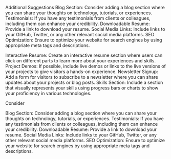 Additional Suggestions
Blog Section: Consider adding a blog section where you can share your thoughts on technology, tutorials, or experiences.
Testimonials: If you have any testimonials from clients or colleagues, including them can enhance your credibility.
Downloadable Resume: Provide a link to download your resume.
Social Media Links: Include links to your GitHub, Twitter, or any other relevant social media platforms.
SEO Optimization: Ensure to optimize your website for search engines by using appropriate meta tags and descriptions.


Interactive Resume: Create an interactive resume section where users can click on different parts to learn more about your experiences and skills.
Project Demos: If possible, include live demos or links to the live versions of your projects to give visitors a hands-on experience.
Newsletter Signup: Add a form for visitors to subscribe to a newsletter where you can share updates about your projects or blog posts.
Skills Section: Include a section that visually represents your skills using progress bars or charts to show your proficiency in various technologies.


Consider

Blog Section: Consider adding a blog section where you can share your thoughts on technology, tutorials, or experiences.
Testimonials: If you have any testimonials from clients or colleagues, including them can enhance your credibility.
Downloadable Resume: Provide a link to download your resume.
Social Media Links: Include links to your GitHub, Twitter, or any other relevant social media platforms.
SEO Optimization: Ensure to optimize your website for search engines by using appropriate meta tags and descriptions.